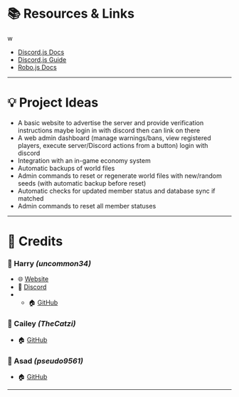 # 📚 Resources & Links

w

- [Discord.js Docs](https://discord.js.org/docs/packages/discord.js/14.21.0)
- [Discord.js Guide](https://discordjs.guide/#before-you-begin)
- [Robo.js Docs](https://robojs.dev/getting-started)

---

# 💡 Project Ideas

- A basic website to advertise the server and provide verification instructions maybe login in with discord then can link on there
- A web admin dashboard (manage warnings/bans, view registered players, execute server/Discord actions from a button) login with discord
- Integration with an in-game economy system
- Automatic backups of world files
- Admin commands to reset or regenerate world files with new/random seeds (with automatic backup before reset)
- Automatic checks for updated member status and database sync if matched
- Admin commands to reset all member statuses

---

# 🙌 Credits

### 👤 Harry _(uncommon34)_

- 🌐 [Website](https://uncommon34.dev)
- 💬 [Discord](https://discord.gg/g2p8hBe9AG)
- - 🏠 [GitHub](https://github.com/Uncommon-34)

### 👤 Cailey _(TheCatzi)_

- 🏠 [GitHub](https://github.com/AxonViper)

### 👤 Asad _(pseudo9561)_

- 🏠 [GitHub](https://github.com/AsadHumayun)

---

